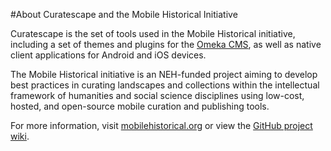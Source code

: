 #About Curatescape and the Mobile Historical Initiative

Curatescape is the set of tools used in the Mobile Historical initiative, including a set of themes and plugins for the [Omeka CMS](http://omeka.org), as well as native client applications for Android and iOS devices.

The Mobile Historical initiative is an NEH-funded project aiming to develop best practices in curating landscapes and collections within the intellectual framework of humanities and social science disciplines using low-cost, hosted, and open-source mobile curation and publishing tools.

For more information, visit [mobilehistorical.org](http://mobilehistorical.org/ "Mobile Historical") or view the [GitHub project wiki](https://github.com/CPHDH/MobileHistorical/wiki).